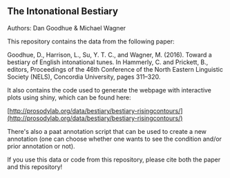 ## The Intonational Bestiary

Authors: Dan Goodhue &  Michael Wagner

This repository contains the data from  the following paper:

Goodhue, D., Harrison, L., Su, Y. T. C., and Wagner, M. (2016). Toward a bestiary of English intonational tunes. In Hammerly, C. and Prickett, B., editors, Proceedings of the 46th Conference of the North Eastern Linguistic Society (NELS), Concordia University, pages 311–320.

It also contains the code used to generate the webpage with interactive plots using shiny, which can be found here:

[http://prosodylab.org/data/bestiary/bestiary-risingcontours/](http://prosodylab.org/data/bestiary/bestiary-risingcontours/)

There's also a paat annotation  script that can be used to create a  new annotation (one can choose whether one wants to see the condition and/or prior  annotation or  not).

If you use this data or  code from this repository, please cite both the paper and this repository!



